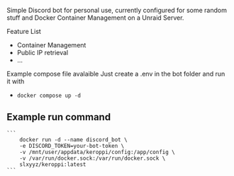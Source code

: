 Simple Discord bot for personal use, currently configured for some random stuff and Docker Container Management on a Unraid Server.

Feature List 
  - Container Management
  - Public IP retrieval
  - ...

Example compose file avalaible
Just create a .env in the bot folder and run it with
  - ```docker compose up -d```

Example run command
  - 
    ```
        docker run -d --name discord_bot \
        -e DISCORD_TOKEN=your-bot-token \
        -v /mnt/user/appdata/keroppi/config:/app/config \
        -v /var/run/docker.sock:/var/run/docker.sock \
        slxyyz/keroppi:latest
    ``` 
